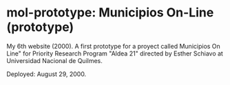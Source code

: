 # mol-prototype: Municipios On-Line (prototype)

My 6th website (2000). A first prototype for a proyect called Municipios On Line" for Priority Research Program "Aldea 21" directed by Esther Schiavo at Universidad Nacional de Quilmes.

Deployed: August 29, 2000.
